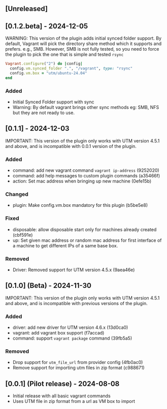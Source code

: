 ## [Unreleased]


## [0.1.2.beta] - 2024-12-05

WARNING: This version of the plugin adds initial synced folder support. By default, Vagrant will pick the directory share method which it supports and prefers. e.g., SMB. However, SMB is not fully tested, so you need to force the plugin to pick the one that is simple and tested `rsync`

```ruby
Vagrant.configure("2") do |config|
  config.vm.synced_folder ".", "/vagrant", type: "rsync"
  config.vm.box = "utm/ubuntu-24.04"
end
```

### Added

- Initial Synced Folder support with sync
- Warning: By default vagrant brings other sync methods eg: SMB, NFS but they are not ready to use.

## [0.1.1] - 2024-12-03 

IMPORTANT: This version of the plugin only works with UTM version 4.5.1 and above, and is incompatible with 0.0.1 version of the plugin.

### Added

- command: add new vagrant command `vagrant ip-address` (9252020)
- command: add help messages to custom plugin commands (a35466f)
- action: Set mac address when bringing up new machine (0efe15b) 

### Changed

- plugin: Make config.vm.box mandatory for this plugin (b5be5e8)

### Fixed

- disposable: allow disposable start only for machines already created (cbf591e)
- up: Set given mac address or random mac address for first interface of a machine to get different IPs of a same base box. 

### Removed

- Driver: Removed support for UTM version 4.5.x (9aea46e)

## [0.1.0] (Beta) - 2024-11-30

IMPORTANT: This version of the plugin only works with UTM version 4.5.1 and above, and is incompatible with previous versions of the plugin.

### Added

- driver: add new driver for UTM version 4.6.x (13d0ca0)
- vagrant: add vagrant box support (f7accad)
- command: support `vagrant package` command (39fb5a5)


### Removed

- Drop support for `utm_file_url` from provider config (4fb0ac0)
- Remove support for importing utm files in zip format (c988671)



## [0.0.1] (Pilot release) - 2024-08-08 

* Initial release with all basic vagrant commands
* Uses UTM file in zip format from a url as VM box to import